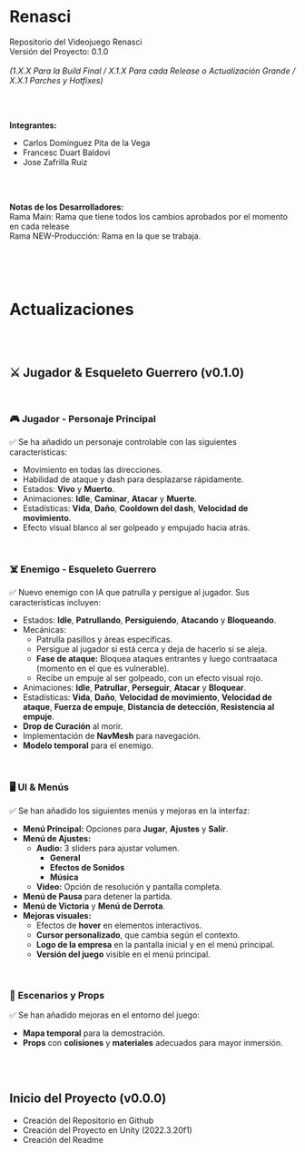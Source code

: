 # Renasci
Repositorio del Videojuego Renasci <br>
Versión del Proyecto: 0.1.0 <br><br>
<i>(1.X.X Para la Build Final / X.1.X Para cada Release o Actualización Grande / X.X.1 Parches y Hotfixes)</i>

<br><br>

<b>Integrantes: </b>
* Carlos Domínguez Pita de la Vega
* Francesc Duart Baldovi
* Jose Zafrilla Ruiz

<br><br>

<b> Notas de los Desarrolladores: </b> <br>
Rama Main: Rama que tiene todos los cambios aprobados por el momento en cada release <br>
Rama NEW-Producción: Rama en la que se trabaja. <br>

<br><br><br>

# Actualizaciones 

<br> <br>

## ⚔️ Jugador & Esqueleto Guerrero (v0.1.0)

<br>

### 🎮 **Jugador - Personaje Principal**  
✅ Se ha añadido un personaje controlable con las siguientes características:  
- Movimiento en todas las direcciones.  
- Habilidad de ataque y dash para desplazarse rápidamente.  
- Estados: **Vivo** y **Muerto**.  
- Animaciones: **Idle**, **Caminar**, **Atacar** y **Muerte**.  
- Estadísticas: **Vida**, **Daño**, **Cooldown del dash**, **Velocidad de movimiento**.  
- Efecto visual blanco al ser golpeado y empujado hacia atrás.  

<br>

### ☠️ **Enemigo - Esqueleto Guerrero**  
✅ Nuevo enemigo con IA que patrulla y persigue al jugador. Sus características incluyen:  
- Estados: **Idle**, **Patrullando**, **Persiguiendo**, **Atacando** y **Bloqueando**.  
- Mecánicas:  
  - Patrulla pasillos y áreas específicas.  
  - Persigue al jugador si está cerca y deja de hacerlo si se aleja.  
  - **Fase de ataque:** Bloquea ataques entrantes y luego contraataca (momento en el que es vulnerable).  
  - Recibe un empuje al ser golpeado, con un efecto visual rojo.  
- Animaciones: **Idle**, **Patrullar**, **Perseguir**, **Atacar** y **Bloquear**.  
- Estadísticas: **Vida**, **Daño**, **Velocidad de movimiento**, **Velocidad de ataque**, **Fuerza de empuje**, **Distancia de detección**, **Resistencia al empuje**.  
- **Drop de Curación** al morir.  
- Implementación de **NavMesh** para navegación.  
- **Modelo temporal** para el enemigo.  

<br>

### 🖥️ **UI & Menús**  
✅ Se han añadido los siguientes menús y mejoras en la interfaz:  
- **Menú Principal:** Opciones para **Jugar**, **Ajustes** y **Salir**.  
- **Menú de Ajustes:**  
  - **Audio:** 3 sliders para ajustar volumen.
    - **General**
    - **Efectos de Sonidos**
    - **Música**
  - **Video:** Opción de resolución y pantalla completa.  
- **Menú de Pausa** para detener la partida.  
- **Menú de Victoria** y **Menú de Derrota**.  
- **Mejoras visuales:**  
  - Efectos de **hover** en elementos interactivos.  
  - **Cursor personalizado**, que cambia según el contexto.  
  - **Logo de la empresa** en la pantalla inicial y en el menú principal.  
  - **Versión del juego** visible en el menú principal.  

<br>

### 🏰 **Escenarios y Props**  
✅ Se han añadido mejoras en el entorno del juego:  
- **Mapa temporal** para la demostración.  
- **Props** con **colisiones** y **materiales** adecuados para mayor inmersión.  



<br><br>
## Inicio del Proyecto (v0.0.0)
* Creación del Repositorio en Github
* Creación del Proyecto en Unity (2022.3.20f1)
* Creación del Readme
